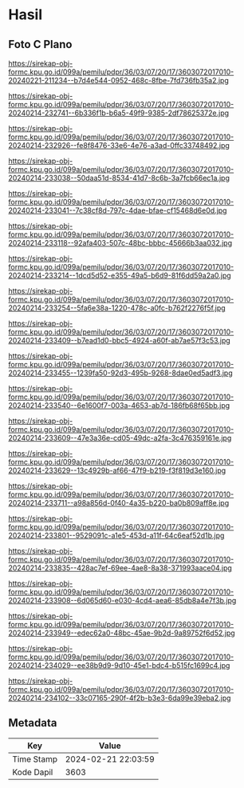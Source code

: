 # Hasil

## Foto C Plano

https://sirekap-obj-formc.kpu.go.id/099a/pemilu/pdpr/36/03/07/20/17/3603072017010-20240221-211234--b7d4e544-0952-468c-8fbe-7fd736fb35a2.jpg

https://sirekap-obj-formc.kpu.go.id/099a/pemilu/pdpr/36/03/07/20/17/3603072017010-20240214-232741--6b336f1b-b6a5-49f9-9385-2df78625372e.jpg

https://sirekap-obj-formc.kpu.go.id/099a/pemilu/pdpr/36/03/07/20/17/3603072017010-20240214-232926--fe8f8476-33e6-4e76-a3ad-0ffc33748492.jpg

https://sirekap-obj-formc.kpu.go.id/099a/pemilu/pdpr/36/03/07/20/17/3603072017010-20240214-233038--50daa51d-8534-41d7-8c6b-3a7fcb66ec1a.jpg

https://sirekap-obj-formc.kpu.go.id/099a/pemilu/pdpr/36/03/07/20/17/3603072017010-20240214-233041--7c38cf8d-797c-4dae-bfae-cf15468d6e0d.jpg

https://sirekap-obj-formc.kpu.go.id/099a/pemilu/pdpr/36/03/07/20/17/3603072017010-20240214-233118--92afa403-507c-48bc-bbbc-45666b3aa032.jpg

https://sirekap-obj-formc.kpu.go.id/099a/pemilu/pdpr/36/03/07/20/17/3603072017010-20240214-233214--1dcd5d52-e355-49a5-b6d9-81f6dd59a2a0.jpg

https://sirekap-obj-formc.kpu.go.id/099a/pemilu/pdpr/36/03/07/20/17/3603072017010-20240214-233254--5fa6e38a-1220-478c-a0fc-b762f2276f5f.jpg

https://sirekap-obj-formc.kpu.go.id/099a/pemilu/pdpr/36/03/07/20/17/3603072017010-20240214-233409--b7ead1d0-bbc5-4924-a60f-ab7ae57f3c53.jpg

https://sirekap-obj-formc.kpu.go.id/099a/pemilu/pdpr/36/03/07/20/17/3603072017010-20240214-233455--1239fa50-92d3-495b-9268-8dae0ed5adf3.jpg

https://sirekap-obj-formc.kpu.go.id/099a/pemilu/pdpr/36/03/07/20/17/3603072017010-20240214-233540--6e1600f7-003a-4653-ab7d-186fb68f65bb.jpg

https://sirekap-obj-formc.kpu.go.id/099a/pemilu/pdpr/36/03/07/20/17/3603072017010-20240214-233609--47e3a36e-cd05-49dc-a2fa-3c476359161e.jpg

https://sirekap-obj-formc.kpu.go.id/099a/pemilu/pdpr/36/03/07/20/17/3603072017010-20240214-233629--13c4929b-af66-47f9-b219-f3f819d3e160.jpg

https://sirekap-obj-formc.kpu.go.id/099a/pemilu/pdpr/36/03/07/20/17/3603072017010-20240214-233711--a98a856d-0f40-4a35-b220-ba0b809aff8e.jpg

https://sirekap-obj-formc.kpu.go.id/099a/pemilu/pdpr/36/03/07/20/17/3603072017010-20240214-233801--9529091c-a1e5-453d-a11f-64c6eaf52d1b.jpg

https://sirekap-obj-formc.kpu.go.id/099a/pemilu/pdpr/36/03/07/20/17/3603072017010-20240214-233835--428ac7ef-69ee-4ae8-8a38-371993aace04.jpg

https://sirekap-obj-formc.kpu.go.id/099a/pemilu/pdpr/36/03/07/20/17/3603072017010-20240214-233908--6d065d60-e030-4cd4-aea6-85db8a4e7f3b.jpg

https://sirekap-obj-formc.kpu.go.id/099a/pemilu/pdpr/36/03/07/20/17/3603072017010-20240214-233949--edec62a0-48bc-45ae-9b2d-9a89752f6d52.jpg

https://sirekap-obj-formc.kpu.go.id/099a/pemilu/pdpr/36/03/07/20/17/3603072017010-20240214-234029--ee38b9d9-9d10-45e1-bdc4-b515fc1699c4.jpg

https://sirekap-obj-formc.kpu.go.id/099a/pemilu/pdpr/36/03/07/20/17/3603072017010-20240214-234102--33c07165-290f-4f2b-b3e3-6da99e39eba2.jpg


## Metadata

| Key        | Value               |
| ---------- | ------------------- |
| Time Stamp | 2024-02-21 22:03:59 |
| Kode Dapil | 3603                |



